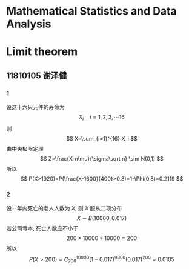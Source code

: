 # Mathematical Statistics and Data Analysis

# Limit theorem

## 11810105 谢泽健

### 1

设这十六只元件的寿命为
$$
X_i \quad i=1,2,3, \cdots 16
$$
则
$$
X=\sum_{i=1}^{16} X_i
$$
由中央极限定理
$$
Z=\frac{X-n\mu}{\sigma\sqrt n} \sim N(0,1)
$$
所以
$$
P(X>1920)=P(\frac{X-1600}{400}>0.8)=1-\Phi(0.8)=0.2119
$$

### 2

设一年内死亡的老人人数为 $X$, 则 $X$ 服从二项分布
$$
X \sim B(10000,0.017)
$$
若公司亏本, 死亡人数应不小于
$$
200\times10000 \div 10000=200
$$
所以
$$
P(X>200)=C_{200}^{10000}(1-0.017)^{9800}(0.017)^{200}=0.0105
$$

